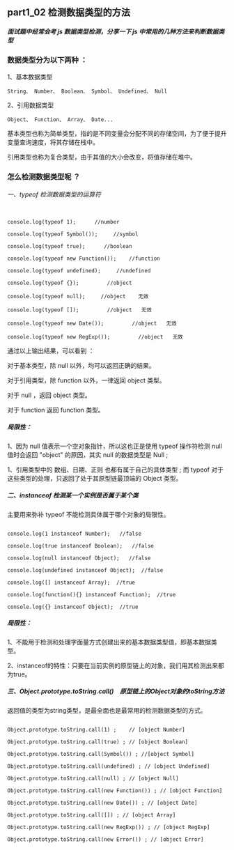 ## part1_02 检测数据类型的方法

##### 面试题中经常会考 js 数据类型检测，分享一下 js 中常用的几种方法来判断数据类型

### 数据类型分为以下两种 ：

1、基本数据类型

`String、 Number、 Boolean、 Symbol、 Undefined、 Null `

2、引用数据类型

`Object、 Function、 Array、 Date...`

基本类型也称为简单类型，指的是不同变量会分配不同的存储空间，为了便于提升变量查询速度，将其存储在栈中。

引用类型也称为复合类型，由于其值的大小会改变，将值存储在堆中。

### 怎么检测数据类型呢 ？

###### 一、typeof   检测数据类型的运算符

```console.log(typeof '');      //string

console.log(typeof 1);      //number

console.log(typeof Symbol());     //symbol

console.log(typeof true);      //boolean
 
console.log(typeof new Function());    //function

console.log(typeof undefined);     //undefined

console.log(typeof {});         //object

console.log(typeof null);     //object    无效

console.log(typeof []);         //object   无效

console.log(typeof new Date());         //object   无效

console.log(typeof new RegExp());         //object   无效
```


通过以上输出结果，可以看到 ：

对于基本类型，除 null 以外，均可以返回正确的结果。

对于引用类型，除 function 以外，一律返回 object 类型。

对于 null ，返回 object 类型。

对于 function 返回  function 类型。

##### 局限性：

1、因为 null 值表示一个空对象指针，所以这也正是使用 typeof 操作符检测 null 值时会返回 "object" 的原因，其实 null 的数据类型是 Null ; 

1、引用类型中的 数组、日期、正则 也都有属于自己的具体类型 ; 而 typeof 对于这些类型的处理，只返回了处于其原型链最顶端的 Object 类型。



##### 二、instanceof   检测某一个实例是否属于某个类


主要用来弥补 typeof 不能检测具体属于哪个对象的局限性。


```console.log("1" instanceof String);   //false

console.log(1 instanceof Number);   //false

console.log(true instanceof Boolean);   //false

console.log(null instanceof Object);   //false

console.log(undefined instanceof Object);  //false

console.log([] instanceof Array);  //true

console.log(function(){} instanceof Function);  //true

console.log({} instanceof Object);  //true
```

##### 局限性：

1、不能用于检测和处理字面量方式创建出来的基本数据类型值，即基本数据类型。

2、instanceof的特性：只要在当前实例的原型链上的对象，我们用其检测出来都为true。

##### 三、Object.prototype.toString.call()　原型链上的Object对象的toString方法

返回值的类型为string类型，是最全面也是最常用的检测数据类型的方式。


```Object.prototype.toString.call('') ;   // [object String]

Object.prototype.toString.call(1) ;    // [object Number]

Object.prototype.toString.call(true) ; // [object Boolean]

Object.prototype.toString.call(Symbol()) ; //[object Symbol]

Object.prototype.toString.call(undefined) ; // [object Undefined]

Object.prototype.toString.call(null) ; // [object Null]

Object.prototype.toString.call(new Function()) ; // [object Function]

Object.prototype.toString.call(new Date()) ; // [object Date]

Object.prototype.toString.call([]) ; // [object Array]

Object.prototype.toString.call(new RegExp()) ; // [object RegExp]

Object.prototype.toString.call(new Error()) ; // [object Error]
```







